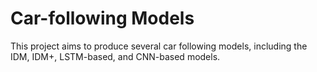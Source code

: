 # Car-following Models
This project aims to produce several car following models, including the IDM, IDM+, LSTM-based, and CNN-based models.
